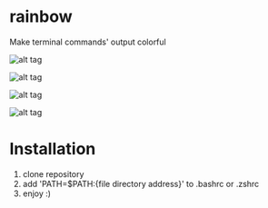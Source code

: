 # rainbow
Make terminal commands' output colorful

![alt tag](http://s9.picofile.com/file/8342734976/rb1.png)

![alt tag](http://s8.picofile.com/file/8342734984/rb2.png)

![alt tag](http://s8.picofile.com/file/8342735018/rb3.png)

![alt tag](http://s8.picofile.com/file/8342781676/rb4.png)

# Installation

1. clone repository
2. add 'PATH=$PATH:{file directory address}' to .bashrc or .zshrc
3. enjoy :)

